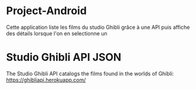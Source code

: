 # Project-Android

Cette application liste les films du studio Ghibli grâce à une API puis affiche des détails lorsque l'on en selectionne un

# Studio Ghibli API JSON

The Studio Ghibli API catalogs the films found in the worlds of Ghibli: https://ghibliapi.herokuapp.com/
